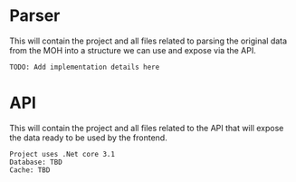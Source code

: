 # Parser

This will contain the project and all files related to parsing the original data from the MOH into a structure we can use and expose via the API.

```
TODO: Add implementation details here 
```

# API

This will contain the project and all files related to the API that will expose the data ready to be used by the frontend.

```
Project uses .Net core 3.1
Database: TBD
Cache: TBD
```
